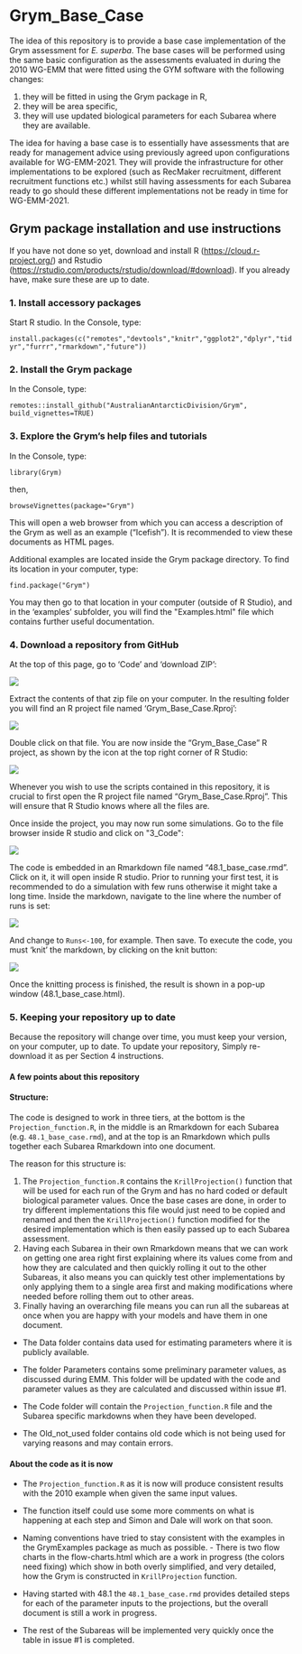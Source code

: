 # Grym_Base_Case

The idea of this repository is to provide a base case implementation of the Grym assessment for <i>E. superba</i>.
The base cases will be performed using the same basic configuration as the assessments evaluated in during the 2010 WG-EMM that were fitted using the GYM software with the following changes: 
  
  1. they will be fitted in using the Grym package in R, 
  2. they will be area specific, 
  3. they will use updated biological parameters for each Subarea where they are available. 

The idea for having a base case is to essentially have assessments that are ready for management advice using previously agreed upon configurations available for WG-EMM-2021. They will provide the infrastructure for other implementations to be explored (such as RecMaker recruitment, different recruitment functions etc.) whilst still having assessments for each Subarea ready to go should these different implementations not be ready in time for WG-EMM-2021. 




## Grym package installation and use instructions

If you have not done so yet, download and install R (https://cloud.r-project.org/) and Rstudio (https://rstudio.com/products/rstudio/download/#download).
If you already have, make sure these are up to date.

### 1.	Install accessory packages
Start R studio. In the Console, type:

`install.packages(c("remotes","devtools","knitr","ggplot2","dplyr","tidyr","furrr","rmarkdown","future"))`

### 2.	Install the Grym package
In the Console, type:

`remotes::install_github("AustralianAntarcticDivision/Grym", build_vignettes=TRUE)`


### 3.	Explore the Grym’s help files and tutorials
In the Console, type:

`library(Grym)`

then,

`browseVignettes(package="Grym")`

This will open a web browser from which you can access a description of the Grym as well as an example (“Icefish”). It is recommended to view these documents as HTML pages.

Additional examples are located inside the Grym package directory. To find its location in your computer, type:

`find.package("Grym")`

You may then go to that location in your computer (outside of R Studio), and in the ‘examples’ subfolder, you will find the "Examples.html" file which contains further useful documentation.

### 4.	Download a repository from GitHub

At the top of this page, go to ‘Code’ and ‘download ZIP’:
 
![](https://raw.githubusercontent.com/ccamlr/Grym_Base_Case/master/Readme_Images/Readme_img00.png)

Extract the contents of that zip file on your computer. In the resulting folder you will find an R project file named ‘Grym_Base_Case.Rproj’:

![](https://raw.githubusercontent.com/ccamlr/Grym_Base_Case/master/Readme_Images/Readme_img02.png)
 
Double click on that file. You are now inside the “Grym_Base_Case” R project, as shown by the icon at the top right corner of R Studio:
 
![](https://raw.githubusercontent.com/ccamlr/Grym_Base_Case/master/Readme_Images/Readme_img01.png)
 
Whenever you wish to use the scripts contained in this repository, it is crucial to first open the R project file named “Grym_Base_Case.Rproj”. This will ensure that R Studio knows where all the files are.

Once inside the project, you may now run some simulations. Go to the file browser inside R studio and click on "3_Code":
 
![](https://raw.githubusercontent.com/ccamlr/Grym_Base_Case/master/Readme_Images/Readme_img03.png)

The code is embedded in an Rmarkdown file named “48.1_base_case.rmd”. Click on it, it will open inside R studio. 
Prior to running your first test, it is recommended to do a simulation with few runs otherwise it might take a long time. Inside the markdown, navigate to the line where the number of runs is set:

![](https://raw.githubusercontent.com/ccamlr/Grym_Base_Case/master/Readme_Images/Readme_img04.png)
 
And change to `Runs<-100`, for example. Then save.
To execute the code, you must ‘knit’ the markdown, by clicking on the knit button:

![](https://raw.githubusercontent.com/ccamlr/Grym_Base_Case/master/Readme_Images/Readme_img05.png)

Once the knitting process is finished, the result is shown in a pop-up window (48.1_base_case.html).

### 5.	Keeping your repository up to date

Because the repository will change over time, you must keep your version, on your computer, up to date. To update your repository, Simply re-download it as per Section 4 instructions.



#### A few points about this repository
#### Structure:
The code is designed to work in three tiers, at the bottom is the `Projection_function.R`, in the middle is an Rmarkdown for each Subarea (e.g. `48.1_base_case.rmd`), and at the top is an Rmarkdown which pulls together each Subarea Rmarkdown into one document.  

The reason for this structure is:
  1. The `Projection_function.R` contains the `KrillProjection()` function that will be used for each run of the Grym and has no hard coded or default biological parameter values. Once the base cases are done, in order to try different implementations this file would just need to be copied and renamed and then the `KrillProjection()` function modified for the desired implementation which is then easily passed up to each Subarea assessment. 
  2. Having each Subarea in their own Rmarkdown means that we can work on getting one area right first explaining where its values come from and how they are calculated and then quickly rolling it out to the other Subareas, it also means you can quickly test other implementations by only applying them to a single area first and making modifications where needed before rolling them out to other areas. 
  3. Finally having an overarching file means you can run all the subareas at once when you are happy with your models and have them in one document.  
  
- The Data folder contains data used for estimating parameters where it is publicly available. 

- The folder Parameters contains some preliminary parameter values, as discussed during EMM. This folder will be updated with the code and parameter values as they are calculated and discussed within issue #1. 

- The Code folder will contain the `Projection_function.R` file and the Subarea specific markdowns when they have been developed. 

- The Old_not_used folder contains old code which is not being used for varying reasons and may contain errors. 

#### About the code as it is now

- The `Projection_function.R` as it is now will produce consistent results with the 2010 example when given the same input values. 
- The function itself could use some more comments on what is happening at each step and Simon and Dale will work on that soon. 
- Naming conventions have tried to stay consistent with the examples in the GrymExamples package as much as possible. - There is two flow charts in the flow-charts.html which are a work in progress (the colors need fixing) which show in both overly simplified, and very detailed, how the Grym is constructed in `KrillProjection` function. 

- Having started with 48.1 the `48.1_base_case.rmd` provides detailed steps for each of the parameter inputs to the projections, but the overall document is still a work in progress.
- The rest of the Subareas will be implemented very quickly once the table in issue #1 is completed. 

